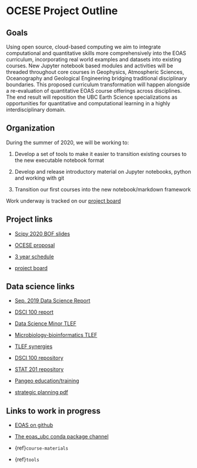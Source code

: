 # OCESE Project Outline

## Goals

Using open source, cloud-based computing we aim to integrate computational and quantitative skills more comprehensively into the EOAS curriculum, incorporating real world examples and datasets into existing courses. New Jupyter notebook based modules and activities will be threaded throughout core courses in Geophysics, Atmospheric Sciences, Oceanography and Geological Engineering bridging traditional disciplinary boundaries. This proposed curriculum transformation will happen alongside a re-evaluation of quantitative EOAS course offerings across disciplines. The end result will reposition the UBC Earth Science specializations as opportunities for quantitative and computational learning in a highly interdisciplinary domain.

## Organization

During the summer of 2020, we will be working to:

1. Develop a set of tools to make it easier to transition existing courses
   to the new executable notebook format

2. Develop and release introductory material on Jupyter notebooks, python
   and working with git

3. Transition our first courses into the new notebook/markdown framework

Work underway is tracked on our [project board](https://github.com/eoas-ubc/eoas_tlef/projects/2)


## Project links

- [Scipy 2020 BOF slides](https://eoas-ubc.github.io/scipy/scipy_bof_slides.slides.html)

- [OCESE proposal](https://github.com/eoas-ubc/eoas-ubc.github.io/blob/docs/pdffiles/ocese_proposal_2019.pdf)

- [3 year schedule](https://eoas-ubc.github.io/pdffiles/project_timeline.pdf)

- [project board](https://github.com/eoas-ubc/eoas_tlef/projects/2)


## Data science links

- [Sep. 2019 Data Science Report](https://github.com/eoas-ubc/eoas-ubc.github.io/blob/docs/pdffiles/Data_Science_Report_Sept2019.pdf)

- [DSCI 100 report](https://ubc-dsci.github.io/dsci-100-a-report/dsci-100-a-report.html#1)


- [Data Science Minor TLEF](https://github.com/eoas-ubc/eoas-ubc.github.io/blob/docs/pdffiles/dsci_minor.pdf)

- [Microbiology-bioinformatics TLEF](https://tlef.ubc.ca/funded-proposals/entry/15/)

- [TLEF synergies](https://github.com/eoas-ubc/eoas-ubc.github.io/blob/docs/pdffiles/tlef_synergies.pdf)

- [DSCI 100 repository](https://github.com/UBC-DSCI)

- [STAT 201 repository](https://github.com/UBC-DSCI/stat-201)

- [Pangeo education/training](https://discourse.pangeo.io/t/poets-core-pangeo-education-needs-you/355)

- [strategic planning pdf](https://github.com/eoas-ubc/eoas-ubc.github.io/blob/docs/pdffiles/strategic_planning.pdf)


## Links to work in progress

* [EOAS on github](https://github.com/eoas-ubc)

* [The eoas_ubc conda package channel](https://anaconda.org/eoas_ubc/dashboard)

* {ref}`course-materials`

* {ref}`tools`
